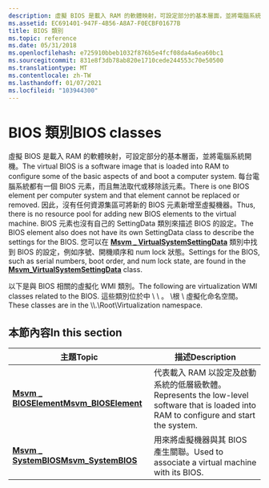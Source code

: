 ```yaml
---
description: 虛擬 BIOS 是載入 RAM 的軟體映射，可設定部分的基本層面，並將電腦系統開機。 每台電腦系統都有一個 BIOS 元素，而且無法取代或移除該元素。
ms.assetid: EC691401-947F-4B56-A8A7-F0ECBF01677B
title: BIOS 類別
ms.topic: reference
ms.date: 05/31/2018
ms.openlocfilehash: e725910bbeb1032f876b5e4fcf08da4a6ea60bc1
ms.sourcegitcommit: 831e8f3db78ab820e1710cede244553c70e50500
ms.translationtype: MT
ms.contentlocale: zh-TW
ms.lasthandoff: 01/07/2021
ms.locfileid: "103944300"
---
```

# <a name="bios-classes"></a><span data-ttu-id="b2e2d-104">BIOS 類別</span><span class="sxs-lookup"><span data-stu-id="b2e2d-104">BIOS classes</span></span>

<span data-ttu-id="b2e2d-105">虛擬 BIOS 是載入 RAM 的軟體映射，可設定部分的基本層面，並將電腦系統開機。</span><span class="sxs-lookup"><span data-stu-id="b2e2d-105">The virtual BIOS is a software image that is loaded into RAM to configure some of the basic aspects of and boot a computer system.</span></span> <span data-ttu-id="b2e2d-106">每台電腦系統都有一個 BIOS 元素，而且無法取代或移除該元素。</span><span class="sxs-lookup"><span data-stu-id="b2e2d-106">There is one BIOS element per computer system and that element cannot be replaced or removed.</span></span> <span data-ttu-id="b2e2d-107">因此，沒有任何資源集區可將新的 BIOS 元素新增至虛擬機器。</span><span class="sxs-lookup"><span data-stu-id="b2e2d-107">Thus, there is no resource pool for adding new BIOS elements to the virtual machine.</span></span> <span data-ttu-id="b2e2d-108">BIOS 元素也沒有自己的 SettingData 類別來描述 BIOS 的設定。</span><span class="sxs-lookup"><span data-stu-id="b2e2d-108">The BIOS element also does not have its own SettingData class to describe the settings for the BIOS.</span></span> <span data-ttu-id="b2e2d-109">您可以在 [**Msvm \_ VirtualSystemSettingData**](msvm-virtualsystemsettingdata.md) 類別中找到 BIOS 的設定，例如序號、開機順序和 num lock 狀態。</span><span class="sxs-lookup"><span data-stu-id="b2e2d-109">Settings for the BIOS, such as serial numbers, boot order, and num lock state, are found in the [**Msvm\_VirtualSystemSettingData**](msvm-virtualsystemsettingdata.md) class.</span></span>

<span data-ttu-id="b2e2d-110">以下是與 BIOS 相關的虛擬化 WMI 類別。</span><span class="sxs-lookup"><span data-stu-id="b2e2d-110">The following are virtualization WMI classes related to the BIOS.</span></span> <span data-ttu-id="b2e2d-111">這些類別位於中 \\ \\ 。 \\根 \\ 虛擬化命名空間。</span><span class="sxs-lookup"><span data-stu-id="b2e2d-111">These classes are in the \\\\.\\Root\\Virtualization namespace.</span></span>

## <a name="in-this-section"></a><span data-ttu-id="b2e2d-112">本節內容</span><span class="sxs-lookup"><span data-stu-id="b2e2d-112">In this section</span></span>



| <span data-ttu-id="b2e2d-113">主題</span><span class="sxs-lookup"><span data-stu-id="b2e2d-113">Topic</span></span>                                                    | <span data-ttu-id="b2e2d-114">描述</span><span class="sxs-lookup"><span data-stu-id="b2e2d-114">Description</span></span>                                                                                             |
|----------------------------------------------------------|---------------------------------------------------------------------------------------------------------|
| [<span data-ttu-id="b2e2d-115">**Msvm \_ BIOSElement**</span><span class="sxs-lookup"><span data-stu-id="b2e2d-115">**Msvm\_BIOSElement**</span></span>](msvm-bioselement.md)<br/> | <span data-ttu-id="b2e2d-116">代表載入 RAM 以設定及啟動系統的低層級軟體。</span><span class="sxs-lookup"><span data-stu-id="b2e2d-116">Represents the low-level software that is loaded into RAM to configure and start the system.</span></span><br/> |
| [<span data-ttu-id="b2e2d-117">**Msvm \_ SystemBIOS**</span><span class="sxs-lookup"><span data-stu-id="b2e2d-117">**Msvm\_SystemBIOS**</span></span>](msvm-systembios.md)<br/>   | <span data-ttu-id="b2e2d-118">用來將虛擬機器與其 BIOS 產生關聯。</span><span class="sxs-lookup"><span data-stu-id="b2e2d-118">Used to associate a virtual machine with its BIOS.</span></span><br/>                                           |



 

 

 




